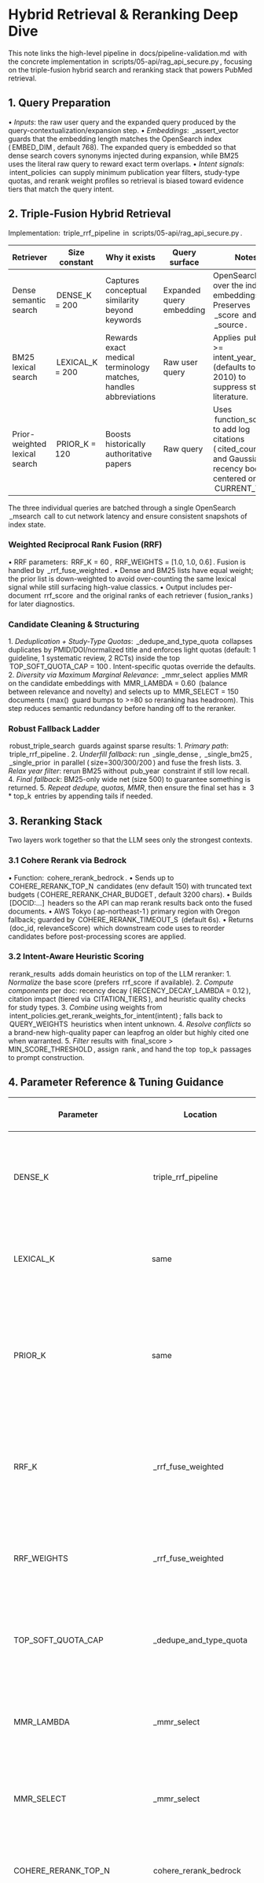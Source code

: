 # Hybrid Retrieval & Reranking Deep Dive

This note links the high-level pipeline in ⁠ docs/pipeline-validation.md ⁠ with the concrete implementation in ⁠ scripts/05-api/rag_api_secure.py ⁠, focusing on the triple-fusion hybrid search and reranking stack that powers PubMed retrieval.

## 1. Query Preparation
•⁠  ⁠*Inputs*: the raw user query and the expanded query produced by the query-contextualization/expansion step.
•⁠  ⁠*Embeddings*: ⁠ _assert_vector ⁠ guards that the embedding length matches the OpenSearch index (⁠ EMBED_DIM ⁠, default 768). The expanded query is embedded so that dense search covers synonyms injected during expansion, while BM25 uses the literal raw query to reward exact term overlaps.
•⁠  ⁠*Intent signals*: ⁠ intent_policies ⁠ can supply minimum publication year filters, study-type quotas, and rerank weight profiles so retrieval is biased toward evidence tiers that match the query intent.

## 2. Triple-Fusion Hybrid Retrieval
Implementation: ⁠ triple_rrf_pipeline ⁠ in ⁠ scripts/05-api/rag_api_secure.py ⁠.

| Retriever | Size constant | Why it exists | Query surface | Notes |
|-----------|---------------|---------------|---------------|-------|
| Dense semantic search | ⁠ DENSE_K = 200 ⁠ | Captures conceptual similarity beyond keywords | Expanded query embedding | OpenSearch ⁠ knn ⁠ over the indexed embeddings. Preserves ⁠ _score ⁠ and full ⁠ _source ⁠. |
| BM25 lexical search | ⁠ LEXICAL_K = 200 ⁠ | Rewards exact medical terminology matches, handles abbreviations | Raw user query | Applies ⁠ pub_year >= intent_year_filter ⁠ (defaults to 2010) to suppress stale literature. |
| Prior-weighted lexical search | ⁠ PRIOR_K = 120 ⁠ | Boosts historically authoritative papers | Raw query | Uses ⁠ function_score ⁠ to add log citations (⁠ cited_count ⁠) and Gaussian recency boost centered on ⁠ CURRENT_YEAR ⁠. |

The three individual queries are batched through a single OpenSearch ⁠ _msearch ⁠ call to cut network latency and ensure consistent snapshots of index state.

### Weighted Reciprocal Rank Fusion (RRF)
•⁠  ⁠RRF parameters: ⁠ RRF_K = 60 ⁠, ⁠ RRF_WEIGHTS = [1.0, 1.0, 0.6] ⁠. Fusion is handled by ⁠ _rrf_fuse_weighted ⁠.
•⁠  ⁠Dense and BM25 lists have equal weight; the prior list is down-weighted to avoid over-counting the same lexical signal while still surfacing high-value classics.
•⁠  ⁠Output includes per-document ⁠ rrf_score ⁠ and the original ranks of each retriever (⁠ fusion_ranks ⁠) for later diagnostics.

### Candidate Cleaning & Structuring
1.⁠ ⁠*Deduplication + Study-Type Quotas*: ⁠ _dedupe_and_type_quota ⁠ collapses duplicates by PMID/DOI/normalized title and enforces light quotas (default: 1 guideline, 1 systematic review, 2 RCTs) inside the top ⁠ TOP_SOFT_QUOTA_CAP = 100 ⁠. Intent-specific quotas override the defaults.
2.⁠ ⁠*Diversity via Maximum Marginal Relevance*: ⁠ _mmr_select ⁠ applies MMR on the candidate embeddings with ⁠ MMR_LAMBDA = 0.60 ⁠ (balance between relevance and novelty) and selects up to ⁠ MMR_SELECT = 150 ⁠ documents (⁠ max() ⁠ guard bumps to >=80 so reranking has headroom). This step reduces semantic redundancy before handing off to the reranker.

### Robust Fallback Ladder
⁠ robust_triple_search ⁠ guards against sparse results:
1.⁠ ⁠*Primary path*: ⁠ triple_rrf_pipeline ⁠.
2.⁠ ⁠*Underfill fallback*: run ⁠ _single_dense ⁠, ⁠ _single_bm25 ⁠, ⁠ _single_prior ⁠ in parallel (⁠ size=300/300/200 ⁠) and fuse the fresh lists.
3.⁠ ⁠*Relax year filter*: rerun BM25 without ⁠ pub_year ⁠ constraint if still low recall.
4.⁠ ⁠*Final fallback*: BM25-only wide net (size 500) to guarantee something is returned.
5.⁠ ⁠*Repeat dedupe, quotas, MMR*, then ensure the final set has ≥ ⁠ 3 * top_k ⁠ entries by appending tails if needed.

## 3. Reranking Stack
Two layers work together so that the LLM sees only the strongest contexts.

### 3.1 Cohere Rerank via Bedrock
•⁠  ⁠Function: ⁠ cohere_rerank_bedrock ⁠.
•⁠  ⁠Sends up to ⁠ COHERE_RERANK_TOP_N ⁠ candidates (env default 150) with truncated text budgets (⁠ COHERE_RERANK_CHAR_BUDGET ⁠, default 3200 chars).
•⁠  ⁠Builds ⁠ [DOCID:…] ⁠ headers so the API can map rerank results back onto the fused documents.
•⁠  ⁠AWS Tokyo (⁠ ap-northeast-1 ⁠) primary region with Oregon fallback; guarded by ⁠ COHERE_RERANK_TIMEOUT_S ⁠ (default 6s).
•⁠  ⁠Returns ⁠ (doc_id, relevanceScore) ⁠ which downstream code uses to reorder candidates before post-processing scores are applied.

### 3.2 Intent-Aware Heuristic Scoring
⁠ rerank_results ⁠ adds domain heuristics on top of the LLM reranker:
1.⁠ ⁠*Normalize* the base score (prefers ⁠ rrf_score ⁠ if available).
2.⁠ ⁠*Compute components* per doc: recency decay (⁠ RECENCY_DECAY_LAMBDA = 0.12 ⁠), citation impact (tiered via ⁠ CITATION_TIERS ⁠), and heuristic quality checks for study types.
3.⁠ ⁠*Combine* using weights from ⁠ intent_policies.get_rerank_weights_for_intent(intent) ⁠; falls back to ⁠ QUERY_WEIGHTS ⁠ heuristics when intent unknown.
4.⁠ ⁠*Resolve conflicts* so a brand-new high-quality paper can leapfrog an older but highly cited one when warranted.
5.⁠ ⁠*Filter* results with ⁠ final_score > MIN_SCORE_THRESHOLD ⁠, assign ⁠ rank ⁠, and hand the top ⁠ top_k ⁠ passages to prompt construction.

## 4. Parameter Reference & Tuning Guidance

| Parameter | Location | Accuracy impact when ↑ | Latency / cost impact when ↑ | Tuning notes |
|-----------|----------|------------------------|------------------------------|--------------|
| ⁠ DENSE_K ⁠ | ⁠ triple_rrf_pipeline ⁠ | Higher recall on semantic matches; improves coverage for paraphrased questions | Larger ⁠ _msearch ⁠ payload, more vectors pulled; increases MMR + rerank cost linearly | Increase if dense recall is poor (measured by offline eval). Watch out for noise diluting RRF scores. |
| ⁠ LEXICAL_K ⁠ | same | Better coverage for exact terms, abbreviations, drug names | Same as above; also increases memory footprint | Tune alongside BM25 analyzer tweaks. Too high can re-introduce deprecated or off-topic hits. |
| ⁠ PRIOR_K ⁠ | same | Surfaces highly cited work; useful for historical or guideline queries | Extra OpenSearch work but smaller than dense/BM25. Excess values skew toward old literature despite recency penalty | Adjust if you see over/under emphasis on landmark trials. |
| ⁠ RRF_K ⁠ | ⁠ _rrf_fuse_weighted ⁠ | Higher values flatten rank contributions, blending more candidates before decay | No direct latency change | Default 60 balances stability and responsiveness. Decrease to emphasize top-ranked docs, increase to smooth noisy lists. |
| ⁠ RRF_WEIGHTS ⁠ | ⁠ _rrf_fuse_weighted ⁠ | Rebalancing can rescue weak signals (e.g., boost dense weight for conceptual queries) | None | Keep weights normalized-ish to prevent any single list from dominating. Use eval splits to justify changes. |
| ⁠ TOP_SOFT_QUOTA_CAP ⁠ | ⁠ _dedupe_and_type_quota ⁠ | Expanding the cap allows quotas to act over more docs; improves evidence diversity | Slightly more CPU during dedupe | Raise if missing study types in top 100; lower if quotas over-constrain. |
| ⁠ MMR_LAMBDA ⁠ | ⁠ _mmr_select ⁠ | Closer to 1.0 = focus on relevance, 0.0 = focus on novelty | None direct | Empirically 0.6 balances duplicate removal without ejecting strong hits. Adjust per user feedback on redundancy. |
| ⁠ MMR_SELECT ⁠ | ⁠ _mmr_select ⁠ | Larger pool → more variety reaching reranker | More compute in MMR & rerank; may exceed Bedrock quota | Ensure ⁠ MMR_SELECT >= top_k * 3 ⁠ to maintain rerank headroom. |
| ⁠ COHERE_RERANK_TOP_N ⁠ | ⁠ cohere_rerank_bedrock ⁠ | More candidates → higher chance rerank lifts the right docs | Higher Bedrock cost and latency | Tune to keep P95 rerank latency within SLA. Measure marginal benefit beyond 120–180 docs. |
| ⁠ COHERE_RERANK_CHAR_BUDGET ⁠ | same | Longer excerpts give reranker more evidence | Pushes payload size; risk of hitting Bedrock limits | Lower if rerank latency spikes; raise for long-form mechanism questions. |
| ⁠ RECENCY_DECAY_LAMBDA ⁠ | ⁠ calculate_temporal_score ⁠ | Higher lambda penalizes old studies more aggressively | None | Adjust when guidelines demand very fresh literature (e.g., COVID). Validate against curated answer sets. |
| ⁠ top_k ⁠ (API input) | ⁠ hybrid_search ⁠ / downstream | Determines how many passages feed the LLM. Higher values increase recall and citation coverage | LLM prompt grows; response latency increases; rerank must process more docs | Typical sweet spot: 8–12. Consider dynamic scaling based on query difficulty. |

### How parameter changes affect accuracy vs latency
•⁠  ⁠*Increasing K-values (⁠ dense_k ⁠, ⁠ lexical_k ⁠, ⁠ prior_k ⁠)*: boosts recall but expands each ⁠ _msearch ⁠ result and the downstream rerank workload. Expect higher CPU usage, more memory pressure, and additional 50–150 ms per +100 docs depending on network proximity to OpenSearch.
•⁠  ⁠*Reducing K-values*: speeds things up but risks losing complementary evidence. Monitor failed-attribution cases and LLM hallucinations if you go too low.
•⁠  ⁠*Tweaking ⁠ MMR_LAMBDA ⁠*: lower values (toward 0.3) favor novelty and may return diverse but less relevant snippets; higher values (≥0.8) collapse back toward pure relevance, allowing near-duplicates.
•⁠  ⁠*Adjusting rerank budgets*: raising ⁠ COHERE_RERANK_TOP_N ⁠ or ⁠ COHERE_RERANK_CHAR_BUDGET ⁠ sharply increases cost/latency because Bedrock pricing is per token processed. Use latency telemetry to guard the SLA.
•⁠  ⁠*Year filters (⁠ INTENT_BM25_YEAR_FILTERS ⁠)*: stricter filters improve freshness but can starve rare topics. Loosen them when dealing with rare diseases or historical mechanism queries.

## 5. Practical Tuning Workflow
1.⁠ ⁠*Define evaluation splits*: curated question-answer pairs with gold citations let you measure recall and final answer quality when sweeping parameters.
2.⁠ ⁠*Inspect fusion diagnostics*: log ⁠ fusion_ranks ⁠ to see whether dense or BM25 is carrying the load. If dense ranks are consistently >100, increase ⁠ DENSE_K ⁠ or revisit embedding quality.
3.⁠ ⁠*Monitor rerank telemetry*: track Bedrock latency and successes; fallback to heuristic rerank if timeouts exceed ⁠ COHERE_RERANK_TIMEOUT_S ⁠.
4.⁠ ⁠*Measure end-to-end latency*: each +50 docs adds roughly linear cost to reranking and prompt assembly; include safety margins for peak load.
5.⁠ ⁠*Document intent overrides*: if you adjust weights per intent, capture rationale in ⁠ intent_policies ⁠ so future maintainers understand trade-offs.

## 6. Related / Alternative Approaches
•⁠  ⁠*Score-level fusion*: Instead of RRF, use Z-score or logistic regression to combine raw scores. Requires calibration across retrievers.
•⁠  ⁠*Learning-to-rank*: Train a lightweight gradient boosted model on features from dense/BM25/prior to replace heuristic rerank. More effort but can capture cross-feature interactions.
•⁠  ⁠*Two-stage encoders*: Use dual encoder for first pass, cross-encoder for rerank (current rerank approximates this via Cohere’s cross-encoder).
•⁠  ⁠*Self-distilled MMR*: Blend query-aware coverage metrics (e.g., subtopic detection) with MMR to ensure each passage adds new facts.
•⁠  ⁠*Adaptive K*: Dynamically set ⁠ dense_k ⁠ & ⁠ lexical_k ⁠ based on query length or entropy; short keyword queries might rely more on BM25, long natural language on dense.

## 7. Implementation Map
•⁠  ⁠*Hybrid retrieval entry point*: ⁠ hybrid_search ⁠ (⁠ scripts/05-api/rag_api_secure.py:1545 ⁠).
•⁠  ⁠*Triple fusion pipeline*: ⁠ triple_rrf_pipeline ⁠ (⁠ scripts/05-api/rag_api_secure.py:1393 ⁠).
•⁠  ⁠*Fallback orchestration*: ⁠ robust_triple_search ⁠ (⁠ scripts/05-api/rag_api_secure.py:1466 ⁠).
•⁠  ⁠*Fusion helpers*: ⁠ _rrf_fuse_weighted ⁠, ⁠ _dedupe_and_type_quota ⁠, ⁠ _mmr_select ⁠ (⁠ scripts/05-api/rag_api_secure.py:1205-1318 ⁠).
•⁠  ⁠*Rerank orchestration*: ⁠ cohere_rerank_bedrock ⁠, ⁠ rerank_results ⁠ (⁠ scripts/05-api/rag_api_secure.py:162-2050 ⁠ overall, see sections above).

Use this document as the anchor when iterating on retrieval parameters or explaining the system to new contributors.





          ┌───────────────────────────┐
          │ User Query (Natural Lang) │
          └──────────────┬────────────┘
                         │
             ┌────────────▼─────────────┐
             │ Query Preparation Layer  │
             │ - expansion & embedding  │
             └────────────┬─────────────┘
                         │
             ┌────────────▼─────────────┐
             │ Hybrid Retrieval Layer   │
             │ - Dense (Semantic)       │
             │ - BM25 (Lexical)         │
             │ - Prior-weighted Lexical │
             └────────────┬─────────────┘
                         │
             ┌────────────▼─────────────┐
             │ Weighted RRF Fusion      │
             └────────────┬─────────────┘
                         │
             ┌────────────▼─────────────┐
             │ Cleaning & Diversity     │
             │ (dedupe + MMR)           │
             └────────────┬─────────────┘
                         │
             ┌────────────▼─────────────┐
             │ Reranking Layer          │
             │ - Cohere (cross-encoder) │
             │ - Heuristic Scoring      │
             └────────────┬─────────────┘
                         │
             ┌────────────▼─────────────┐
             │ Final Ranked Contexts    │
             │ → to LLM / Answer Engine │
             └───────────────────────────┘





OpenSearch

               ┌──────────────────────────┐
               │  Query Preparation Layer │
               └────────────┬─────────────┘
                            │
                ┌───────────▼─────────────┐
                │   _msearch Request      │
                │  (3 subqueries batched) │
                └───────────┬─────────────┘
                            │
        ┌───────────────────┼───────────────────┐
        │                   │                   │
        ▼                   ▼                   ▼
 Dense (DENSE_K)       BM25 (LEXICAL_K)    Prior (PRIOR_K)
  KNN over vectors      keyword search       recency+citation
        │                   │                   │
        └──────────┬────────┴──────────┬────────┘
                   ▼                   ▼
         Weighted Reciprocal Rank Fusion
                   │
                   ▼
          Deduplication + MMR + Rerank
                   │
                   ▼
             Final ranked docs





if intent == "entity_lookup":
    bm25_weight = 0.8
    vector_weight = 0.2
    ef_search = 100
    num_candidates = 100
elif intent == "topic_exploration":
    bm25_weight = 0.5
    vector_weight = 0.5
    ef_search = 300
    num_candidates = 500
elif intent == "context_building":
    bm25_weight = 0.3
    vector_weight = 0.7
    ef_search = 500
    num_candidates = 1000